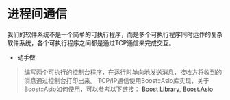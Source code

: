 # 进程间通信

我们的软件系统不是一个简单的可执行程序，而是多个可执行程序同时运作的复杂软件系统，各个可执行程序之间都是通过TCP通信来完成交互。

+ 动手做
> 编写两个可执行的控制台程序，在运行时单向地发送消息，接收方将收到的消息通过控制台打印出来。
> TCP/IP通信使用Boost::Asio库实现，关于Boost::Asio如何使用，可以参考以下链接：
> [Boost Library](./Third_Party_Library/TheBoostC++Libraries.chm),
> [Boost.Asio](https://www.boost.org/doc/libs/1_67_0/doc/html/boost_asio.html)